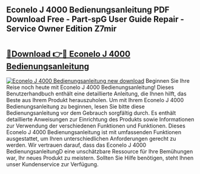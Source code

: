## Econelo J 4000 Bedienungsanleitung PDF Download Free - Part-spG User Guide Repair - Service Owner Edition Z7mir

# <h2><a href="http://df3pyo3.blite.top/?on=Econelo+J+4000+Bedienungsanleitung">🔗Download 👉🔴 Econelo J 4000 Bedienungsanleitung</a></h2>

[![Econelo J 4000 Bedienungsanleitung new download](https://i.imgur.com/lujVjoI.png)](http://df3pyo3.blite.top/?on=Econelo+J+4000+Bedienungsanleitung)
Beginnen Sie Ihre Reise noch heute mit Econelo J 4000 Bedienungsanleitung! Dieses Benutzerhandbuch enthält eine detaillierte Anleitung, die Ihnen hilft, das Beste aus Ihrem Produkt herauszuholen. Um mit Ihrem Econelo J 4000 Bedienungsanleitung zu beginnen, lesen Sie bitte diese Bedienungsanleitung vor dem Gebrauch sorgfältig durch. Es enthält detaillierte Anweisungen zur Einrichtung des Produkts sowie Informationen zur Verwendung der verschiedenen Funktionen und Funktionen. Dieses Econelo J 4000 Bedienungsanleitung ist mit umfassenden Funktionen ausgestattet, um Ihren unterschiedlichen Anforderungen gerecht zu werden. Wir vertrauen darauf, dass das Econelo J 4000 BedienungsanleitungD eine unschätzbare Ressource für Ihre Bemühungen war, Ihr neues Produkt zu meistern. Sollten Sie Hilfe benötigen, steht Ihnen unser Kundenservice zur Verfügung.
